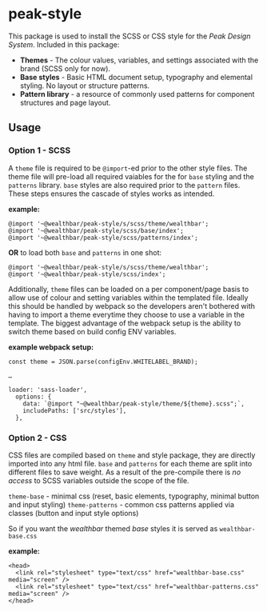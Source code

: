 # peak-style

This package is used to install the SCSS or CSS style for the *Peak Design System*. Included in this package:
* **Themes** - The colour values, variables, and settings associated with the brand (SCSS only for now).
* **Base styles** - Basic HTML document setup, typography and elemental styling. No layout or structure patterns.
* **Pattern library** - a resource of commonly used patterns for component structures and page layout.

## Usage

### Option 1 - SCSS
A `theme` file is required to be `@import`-ed prior to the other style files. The theme file will pre-load all required vaiables for the for `base` styling and the `patterns` library. `base` styles are also required prior to the `pattern` files. These steps ensures the cascade of styles works as intended.

**example:**

```
@import '~@wealthbar/peak-style/s/scss/theme/wealthbar';
@import '~@wealthbar/peak-style/scss/base/index';
@import '~@wealthbar/peak-style/scss/patterns/index';
```
**OR** to load both `base` and `patterns` in one shot:

```
@import '~@wealthbar/peak-style/s/scss/theme/wealthbar';
@import '~@wealthbar/peak-style/scss/index';
```

Additionally, `theme` files can be loaded on a per component/page basis to allow use of colour and setting variables within the templated file. Ideally this should be handled by webpack so the developers aren't bothered with having to import a theme everytime they choose to use a variable in the template. The biggest advantage of the webpack setup is the ability to switch theme based on build config ENV variables.

**example webpack setup:**

```
const theme = JSON.parse(configEnv.WHITELABEL_BRAND);

…

loader: 'sass-loader',
  options: {
    data: `@import "~@wealthbar/peak-style/theme/${theme}.scss";`,
    includePaths: ['src/styles'],
  },
```
### Option 2 - CSS

CSS files are compiled based on `theme` and style package, they are directly imported into any html file. `base` and `patterns` for each theme are split into different files to save weight. As a result of the pre-compile there is *no access* to SCSS variables outside the scope of the file.

`theme-base` - minimal css  (reset, basic elements, typography, minimal button and input styling)
`theme-patterns` - common css patterns applied via classes (button and input style options)

So if you want the *wealthbar* themed *base* styles it is served as `wealthbar-base.css`

**example:**
```
<head>
  <link rel="stylesheet" type="text/css" href="wealthbar-base.css" media="screen" />
  <link rel="stylesheet" type="text/css" href="wealthbar-patterns.css" media="screen" />
</head>
```
